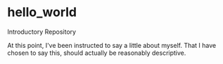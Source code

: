 # hello_world
Introductory Repository

At this point, I've been instructed to say a little about myself. That I have chosen to say this, should actually be reasonably descriptive.
